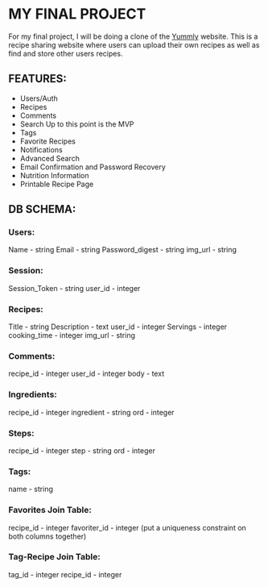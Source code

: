# MY FINAL PROJECT

For my final project, I will be doing a clone of the [Yummly](http://www.yummly.com/) website. This is a recipe sharing website where users can upload their own recipes as well as find and store other users recipes.

## FEATURES:
* Users/Auth
* Recipes
* Comments
* Search
Up to this point is the MVP
* Tags
* Favorite Recipes
* Notifications
* Advanced Search
* Email Confirmation and Password Recovery
* Nutrition Information
* Printable Recipe Page


## DB SCHEMA:
### Users:
Name - string
Email - string
Password_digest - string
img_url - string

### Session:
Session_Token - string
user_id - integer

### Recipes:
Title - string
Description - text
user_id - integer
Servings - integer
cooking_time - integer
img_url - string

### Comments:
recipe_id - integer
user_id - integer
body - text

### Ingredients:
recipe_id - integer
ingredient - string
ord - integer

### Steps:
recipe_id - integer
step - string
ord - integer

### Tags:
name - string

### Favorites Join Table:
recipe_id - integer
favoriter_id - integer
(put a uniqueness constraint on both columns together)

### Tag-Recipe Join Table:
tag_id - integer
recipe_id - integer
